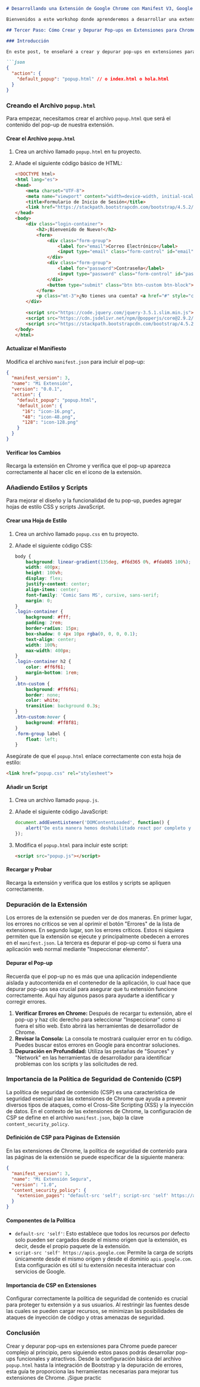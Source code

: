 ```markdown
# Desarrollando una Extensión de Google Chrome con Manifest V3, Google Apps Script y (Por supuesto IA) Gemini Flash

Bienvenidos a este workshop donde aprenderemos a desarrollar una extensión de Google Chrome utilizando Manifest V3, Google Apps Script y Gemini Flash. Cada rama de este repositorio corresponde a un paso específico del taller y contiene su propio README con instrucciones detalladas.

## Tercer Paso: Cómo Crear y Depurar Pop-ups en Extensiones para Chrome

### Introducción

En este post, te enseñaré a crear y depurar pop-ups en extensiones para Chrome. Exploraremos cómo configurar un archivo `popup.html`, agregar hojas de estilo y scripts, y depurar posibles errores. Esta guía paso a paso te ayudará a desarrollar pop-ups funcionales y atractivos para tus extensiones. El pop-up es en la mayoría de los casos el punto de entrada de la aplicación y corresponde en muchos casos a una ventana emergente justo debajo de tu extensión. Puedes definir el nombre del archivo y la ubicación, pero debe estar claramente especificado en el manifiesto mediante:

```json
{
  "action": {
    "default_popup": "popup.html" // o index.html o hola.html
  }
}
```

### Creando el Archivo `popup.html`

Para empezar, necesitamos crear el archivo `popup.html` que será el contenido del pop-up de nuestra extensión.

#### Crear el Archivo `popup.html`

1. Crea un archivo llamado `popup.html` en tu proyecto.
2. Añade el siguiente código básico de HTML:

    ```html
    <!DOCTYPE html>
    <html lang="es">
    <head>
        <meta charset="UTF-8">
        <meta name="viewport" content="width=device-width, initial-scale=1.0">
        <title>Formulario de Inicio de Sesión</title>
        <link href="https://stackpath.bootstrapcdn.com/bootstrap/4.5.2/css/bootstrap.min.css" rel="stylesheet">
    </head>
    <body>
        <div class="login-container">
            <h2>¡Bienvenido de Nuevo!</h2>
            <form>
                <div class="form-group">
                    <label for="email">Correo Electrónico</label>
                    <input type="email" class="form-control" id="email" placeholder="Ingrese su correo electrónico">
                </div>
                <div class="form-group">
                    <label for="password">Contraseña</label>
                    <input type="password" class="form-control" id="password" placeholder="Ingrese su contraseña">
                </div>
                <button type="submit" class="btn btn-custom btn-block">Iniciar Sesión</button>
            </form>
            <p class="mt-3">¿No tienes una cuenta? <a href="#" style="color: #ff6f61;">Regístrate</a></p>
        </div>
        
        <script src="https://code.jquery.com/jquery-3.5.1.slim.min.js"></script>
        <script src="https://cdn.jsdelivr.net/npm/@popperjs/core@2.9.2/dist/umd/popper.min.js"></script>
        <script src="https://stackpath.bootstrapcdn.com/bootstrap/4.5.2/js/bootstrap.min.js"></script>
    </body>
    </html>
    ```

#### Actualizar el Manifiesto

Modifica el archivo `manifest.json` para incluir el pop-up:

```json
{
  "manifest_version": 3,
  "name": "Mi Extensión",
  "version": "0.0.1",
  "action": {
    "default_popup": "popup.html",
    "default_icon": {
      "16": "icon-16.png",
      "48": "icon-48.png",
      "128": "icon-128.png"
    }
  }
}
```

#### Verificar los Cambios

Recarga la extensión en Chrome y verifica que el pop-up aparezca correctamente al hacer clic en el icono de la extensión.

### Añadiendo Estilos y Scripts

Para mejorar el diseño y la funcionalidad de tu pop-up, puedes agregar hojas de estilo CSS y scripts JavaScript.

#### Crear una Hoja de Estilo

1. Crea un archivo llamado `popup.css` en tu proyecto.
2. Añade el siguiente código CSS:

    ```css
    body {
        background: linear-gradient(135deg, #f6d365 0%, #fda085 100%);
        width: 400px;
        height: 100vh;
        display: flex;
        justify-content: center;
        align-items: center;
        font-family: 'Comic Sans MS', cursive, sans-serif;
        margin: 0;
    }
    .login-container {
        background: #fff;
        padding: 2rem;
        border-radius: 15px;
        box-shadow: 0 4px 10px rgba(0, 0, 0, 0.1);
        text-align: center;
        width: 100%;
        max-width: 400px;
    }
    .login-container h2 {
        color: #ff6f61;
        margin-bottom: 1rem;
    }
    .btn-custom {
        background: #ff6f61;
        border: none;
        color: white;
        transition: background 0.3s;
    }
    .btn-custom:hover {
        background: #ff8f81;
    }
    .form-group label {
        float: left;
    }
    ```

Asegúrate de que el `popup.html` enlace correctamente con esta hoja de estilo:

```html
<link href="popup.css" rel="stylesheet">
```

#### Añadir un Script

1. Crea un archivo llamado `popup.js`.
2. Añade el siguiente código JavaScript:

    ```javascript
    document.addEventListener('DOMContentLoaded', function() {
        alert("De esta manera hemos deshabilitado react por completo y usamos un popup estándar de extensión de chrome solo con html, css y javascript");
    });
    ```

3. Modifica el `popup.html` para incluir este script:

    ```html
    <script src="popup.js"></script>
    ```

#### Recargar y Probar

Recarga la extensión y verifica que los estilos y scripts se apliquen correctamente.

### Depuración de la Extensión

Los errores de la extensión se pueden ver de dos maneras. En primer lugar, los errores no críticos se ven al oprimir el botón "Errores" de la lista de extensiones. En segundo lugar, son los errores críticos. Estos ni siquiera permiten que la extensión se ejecute y principalmente obedecen a errores en el `manifest.json`. La tercera es depurar el pop-up como si fuera una aplicación web normal mediante "Inspeccionar elemento".

#### Depurar el Pop-up

Recuerda que el pop-up no es más que una aplicación independiente aislada y autocontenida en el contenedor de la aplicación, lo cual hace que depurar pop-ups sea crucial para asegurar que tu extensión funcione correctamente. Aquí hay algunos pasos para ayudarte a identificar y corregir errores.

1. **Verificar Errores en Chrome:** Después de recargar tu extensión, abre el pop-up y haz clic derecho para seleccionar "Inspeccionar" como si fuera el sitio web. Esto abrirá las herramientas de desarrollador de Chrome.
2. **Revisar la Consola:** La consola te mostrará cualquier error en tu código. Puedes buscar estos errores en Google para encontrar soluciones.
3. **Depuración en Profundidad:** Utiliza las pestañas de "Sources" y "Network" en las herramientas de desarrollador para identificar problemas con los scripts y las solicitudes de red.

### Importancia de la Política de Seguridad de Contenido (CSP)

La política de seguridad de contenido (CSP) es una característica de seguridad esencial para las extensiones de Chrome que ayuda a prevenir diversos tipos de ataques, como el Cross-Site Scripting (XSS) y la inyección de datos. En el contexto de las extensiones de Chrome, la configuración de CSP se define en el archivo `manifest.json`, bajo la clave `content_security_policy`.

#### Definición de CSP para Páginas de Extensión

En las extensiones de Chrome, la política de seguridad de contenido para las páginas de la extensión se puede especificar de la siguiente manera:

```json
{
  "manifest_version": 3,
  "name": "Mi Extensión Segura",
  "version": "1.0",
  "content_security_policy": {
    "extension_pages": "default-src 'self'; script-src 'self' https://apis.google.com"
  }
}
```

#### Componentes de la Política

- `default-src 'self'`: Esto establece que todos los recursos por defecto solo pueden ser cargados desde el mismo origen que la extensión, es decir, desde el propio paquete de la extensión.
- `script-src 'self' https://apis.google.com`: Permite la carga de scripts únicamente desde el mismo origen y desde el dominio `apis.google.com`. Esta configuración es útil si tu extensión necesita interactuar con servicios de Google.

#### Importancia de CSP en Extensiones

Configurar correctamente la política de seguridad de contenido es crucial para proteger tu extensión y a sus usuarios. Al restringir las fuentes desde las cuales se pueden cargar recursos, se minimizan las posibilidades de ataques de inyección de código y otras amenazas de seguridad.

### Conclusión

Crear y depurar pop-ups en extensiones para Chrome puede parecer complejo al principio, pero siguiendo estos pasos podrás desarrollar pop-ups funcionales y atractivos. Desde la configuración básica del archivo `popup.html` hasta la integración de Bootstrap y la depuración de errores, esta guía te proporciona las herramientas necesarias para mejorar tus extensiones de Chrome. ¡Sigue practic